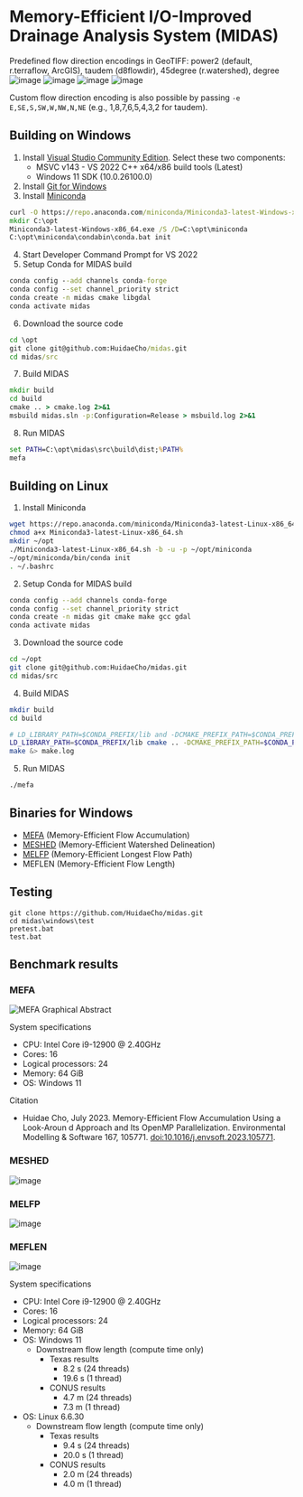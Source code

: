 # Memory-Efficient I/O-Improved Drainage Analysis System (MIDAS)

Predefined flow direction encodings in GeoTIFF: power2 (default, r.terraflow, ArcGIS), taudem (d8flowdir), 45degree (r.watershed), degree<br>
![image](https://github.com/user-attachments/assets/990f0530-fded-4ee5-bfbb-85056a50ca1c)
![image](https://github.com/user-attachments/assets/a02dfc15-a825-4210-82c4-4c9296dafadc)
![image](https://github.com/user-attachments/assets/64f5c65a-c7cc-4e06-a69f-6fccd6435426)
![image](https://github.com/user-attachments/assets/fafef436-a5f2-464a-89a8-9f50a877932c)

Custom flow direction encoding is also possible by passing `-e E,SE,S,SW,W,NW,N,NE` (e.g., 1,8,7,6,5,4,3,2 for taudem).

## Building on Windows

1. Install [Visual Studio Community Edition](https://visualstudio.microsoft.com/vs/community/). Select these two components:
   * MSVC v143 - VS 2022 C++ x64/x86 build tools (Latest)
   * Windows 11 SDK (10.0.26100.0)
2. Install [Git for Windows](https://gitforwindows.org/)
3. Install [Miniconda](https://www.anaconda.com/download/success)
```cmd
curl -O https://repo.anaconda.com/miniconda/Miniconda3-latest-Windows-x86_64.exe
mkdir C:\opt
Miniconda3-latest-Windows-x86_64.exe /S /D=C:\opt\miniconda
C:\opt\miniconda\condabin\conda.bat init
```
4. Start Developer Command Prompt for VS 2022
5. Setup Conda for MIDAS build
```cmd
conda config --add channels conda-forge
conda config --set channel_priority strict
conda create -n midas cmake libgdal
conda activate midas
```
6. Download the source code
```cmd
cd \opt
git clone git@github.com:HuidaeCho/midas.git
cd midas/src
```
7. Build MIDAS
```cmd
mkdir build
cd build
cmake .. > cmake.log 2>&1
msbuild midas.sln -p:Configuration=Release > msbuild.log 2>&1
```
8. Run MIDAS
```cmd
set PATH=C:\opt\midas\src\build\dist;%PATH%
mefa
```

## Building on Linux

1. Install Miniconda
```bash
wget https://repo.anaconda.com/miniconda/Miniconda3-latest-Linux-x86_64.sh
chmod a+x Miniconda3-latest-Linux-x86_64.sh
mkdir ~/opt
./Miniconda3-latest-Linux-x86_64.sh -b -u -p ~/opt/miniconda
~/opt/miniconda/bin/conda init
. ~/.bashrc
```
2. Setup Conda for MIDAS build
```bash
conda config --add channels conda-forge
conda config --set channel_priority strict
conda create -n midas git cmake make gcc gdal
conda activate midas
```
3. Download the source code
```bash
cd ~/opt
git clone git@github.com:HuidaeCho/midas.git
cd midas/src
```
4. Build MIDAS
```bash
mkdir build
cd build

# LD_LIBRARY_PATH=$CONDA_PREFIX/lib and -DCMAKE_PREFIX_PATH=$CONDA_PREFIX to avoid system libraries
LD_LIBRARY_PATH=$CONDA_PREFIX/lib cmake .. -DCMAKE_PREFIX_PATH=$CONDA_PREFIX &> cmake.log
make &> make.log
```
5. Run MIDAS
```bash
./mefa
```

## Binaries for Windows

* [MEFA](https://github.com/HuidaeCho/mefa) (Memory-Efficient Flow Accumulation)
* [MESHED](https://github.com/HuidaeCho/meshed) (Memory-Efficient Watershed Delineation)
* [MELFP](https://github.com/HuidaeCho/melfp) (Memory-Efficient Longest Flow Path)
* MEFLEN (Memory-Efficient Flow Length)

## Testing

```dos
git clone https://github.com/HuidaeCho/midas.git
cd midas\windows\test
pretest.bat
test.bat
```

## Benchmark results

### MEFA

![MEFA Graphical Abstract](https://idea.isnew.info/publications/Memory-efficient%20flow%20accumulation%20using%20a%20look-around%20approach%20and%20its%20OpenMP%20parallelization%20-%20Graphical%20abstract.png)

System specifications
* CPU: Intel Core i9-12900 @ 2.40GHz
* Cores: 16
* Logical processors: 24
* Memory: 64 GiB
* OS: Windows 11

Citation
* Huidae Cho, July 2023. Memory-Efficient Flow Accumulation Using a Look-Aroun d Approach and Its OpenMP Parallelization. Environmental Modelling & Software 167, 105771. [doi:10.1016/j.envsoft.2023.105771](https://doi.org/10.1016/j.envsoft.2023.105771).

### MESHED

![image](https://clawrim.isnew.info/wp-content/uploads/2024/07/meshed-flyer.png)

### MELFP

![image](https://github.com/HuidaeCho/midas/assets/7456117/0c1fdd15-b900-407c-b89b-503a6c0b2dc2)

### MEFLEN

![image](https://github.com/HuidaeCho/midas/assets/7456117/3a67d9ec-8649-4d24-97a7-b5d3dd5115c7)

System specifications
* CPU: Intel Core i9-12900 @ 2.40GHz
* Cores: 16
* Logical processors: 24
* Memory: 64 GiB
* OS: Windows 11
  * Downstream flow length (compute time only)
    * Texas results
      * 8.2 s (24 threads)
      * 19.6 s (1 thread)
    * CONUS results
      * 4.7 m (24 threads)
      * 7.3 m (1 thread)
* OS: Linux 6.6.30
  * Downstream flow length (compute time only)
    * Texas results
      * 9.4 s (24 threads)
      * 20.0 s (1 thread)
    * CONUS results
      * 2.0 m (24 threads)
      * 4.0 m (1 thread)

